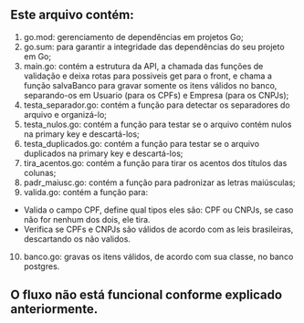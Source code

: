 ## Este arquivo contém:

1. go.mod: gerenciamento de dependências em projetos Go;
2. go.sum: para garantir a integridade das dependências do seu projeto em Go;
3. main.go: contém a estrutura da API, a chamada das funções de validação e deixa rotas para possiveis get para o front, e chama a função salvaBanco para gravar somente os itens válidos no banco, separando-os em Usuario (para os CPFs) e Empresa (para os CNPJs);
4. testa_separador.go: contém a função para detectar os separadores do arquivo e organizá-lo;
5. testa_nulos.go: contém a função para testar se o arquivo contém nulos na primary key e descartá-los;
6. testa_duplicados.go: contém a função para testar se o arquivo duplicados na primary key e descartá-los;
7. tira_acentos.go: contém a função para tirar os acentos dos títulos das colunas;
8. padr_maiusc.go: contém a função para padronizar as letras maiúsculas;
9. valida.go: contém a função para:
  - Valida o campo CPF, define qual tipos eles são: CPF ou CNPJs, se caso não for nenhum dos dois, ele tira.
  - Verifica se CPFs e CNPJs são válidos de acordo com as leis brasileiras, descartando os não validos.
10. banco.go: gravas os itens válidos, de acordo com sua classe, no banco postgres.

## O fluxo não está funcional conforme explicado anteriormente.


